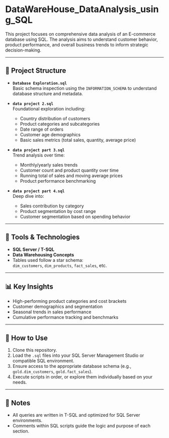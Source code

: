 # DataWareHouse_DataAnalysis_using_SQL

This project focuses on comprehensive data analysis of an E-commerce database using SQL. The analysis aims to understand customer behavior, product performance, and overall business trends to inform strategic decision-making.

---

## 📂 Project Structure

- **`Database Exploration.sql`**  
  Basic schema inspection using the `INFORMATION_SCHEMA` to understand database structure and metadata.

- **`data project 2.sql`**  
  Foundational exploration including:
  - Country distribution of customers
  - Product categories and subcategories
  - Date range of orders
  - Customer age demographics
  - Basic sales metrics (total sales, quantity, average price)

- **`data project part 3.sql`**  
  Trend analysis over time:
  - Monthly/yearly sales trends
  - Customer count and product quantity over time
  - Running total of sales and moving average prices
  - Product performance benchmarking

- **`data project part 4.sql`**  
  Deep dive into:
  - Sales contribution by category
  - Product segmentation by cost range
  - Customer segmentation based on spending behavior

---

## 🧰 Tools & Technologies

- **SQL Server / T-SQL**
- **Data Warehousing Concepts**
- Tables used follow a star schema:  
  `dim_customers`, `dim_products`, `fact_sales`, etc.

---

## 📊 Key Insights

- High-performing product categories and cost brackets
- Customer demographics and segmentation
- Seasonal trends in sales performance
- Cumulative performance tracking and benchmarks

---

## 🚀 How to Use

1. Clone this repository.
2. Load the `.sql` files into your SQL Server Management Studio or compatible SQL environment.
3. Ensure access to the appropriate database schema (e.g., `gold.dim_customers`, `gold.fact_sales`).
4. Execute scripts in order, or explore them individually based on your needs.

---

## 📌 Notes

- All queries are written in T-SQL and optimized for SQL Server environments.
- Comments within SQL scripts guide the logic and purpose of each section.
